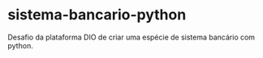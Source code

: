 # sistema-bancario-python
Desafio da plataforma DIO de criar uma espécie de sistema bancário com python. 
